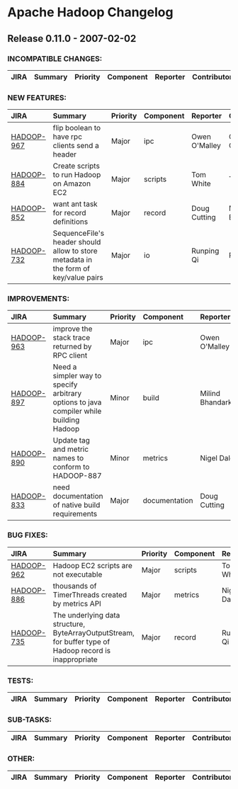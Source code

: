 # Apache Hadoop Changelog

## Release 0.11.0 - 2007-02-02

### INCOMPATIBLE CHANGES:

| JIRA | Summary | Priority | Component | Reporter | Contributor |
|:---- |:---- | :--- |:---- |:---- |:---- |


### NEW FEATURES:

| JIRA | Summary | Priority | Component | Reporter | Contributor |
|:---- |:---- | :--- |:---- |:---- |:---- |
| [HADOOP-967](https://issues.apache.org/jira/browse/HADOOP-967) | flip boolean to have rpc clients send a header |  Major | ipc | Owen O'Malley | Owen O'Malley |
| [HADOOP-884](https://issues.apache.org/jira/browse/HADOOP-884) | Create scripts to run Hadoop on Amazon EC2 |  Major | scripts | Tom White | Tom White |
| [HADOOP-852](https://issues.apache.org/jira/browse/HADOOP-852) | want ant task for record definitions |  Major | record | Doug Cutting | Milind Bhandarkar |
| [HADOOP-732](https://issues.apache.org/jira/browse/HADOOP-732) | SequenceFile's header should allow to store metadata in the form of key/value pairs |  Major | io | Runping Qi | Runping Qi |


### IMPROVEMENTS:

| JIRA | Summary | Priority | Component | Reporter | Contributor |
|:---- |:---- | :--- |:---- |:---- |:---- |
| [HADOOP-963](https://issues.apache.org/jira/browse/HADOOP-963) | improve the stack trace returned by RPC client |  Major | ipc | Owen O'Malley | Owen O'Malley |
| [HADOOP-897](https://issues.apache.org/jira/browse/HADOOP-897) | Need a simpler way to specify arbitrary options to java compiler while building Hadoop |  Minor | build | Milind Bhandarkar | Milind Bhandarkar |
| [HADOOP-890](https://issues.apache.org/jira/browse/HADOOP-890) | Update tag and metric names to conform to HADOOP-887 |  Minor | metrics | Nigel Daley | Nigel Daley |
| [HADOOP-833](https://issues.apache.org/jira/browse/HADOOP-833) | need documentation of native build requirements |  Major | documentation | Doug Cutting | Arun C Murthy |


### BUG FIXES:

| JIRA | Summary | Priority | Component | Reporter | Contributor |
|:---- |:---- | :--- |:---- |:---- |:---- |
| [HADOOP-962](https://issues.apache.org/jira/browse/HADOOP-962) | Hadoop EC2 scripts are not executable |  Major | scripts | Tom White | Tom White |
| [HADOOP-886](https://issues.apache.org/jira/browse/HADOOP-886) | thousands of TimerThreads created by metrics API |  Major | metrics | Nigel Daley | Nigel Daley |
| [HADOOP-735](https://issues.apache.org/jira/browse/HADOOP-735) | The underlying data structure, ByteArrayOutputStream,  for buffer type of Hadoop record is inappropriate |  Major | record | Runping Qi | Milind Bhandarkar |


### TESTS:

| JIRA | Summary | Priority | Component | Reporter | Contributor |
|:---- |:---- | :--- |:---- |:---- |:---- |


### SUB-TASKS:

| JIRA | Summary | Priority | Component | Reporter | Contributor |
|:---- |:---- | :--- |:---- |:---- |:---- |


### OTHER:

| JIRA | Summary | Priority | Component | Reporter | Contributor |
|:---- |:---- | :--- |:---- |:---- |:---- |


